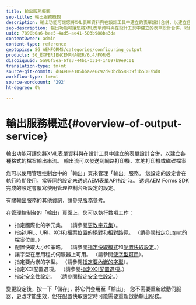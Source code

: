 ```yaml
---
title: 輸出服務概觀
seo-title: 輸出服務概觀
description: 輸出功能可讓您將XML表單資料與在設計工具中建立的表單設計合併，以建立各種格式的檔案輸出串流。
seo-description: 輸出功能可讓您將XML表單資料與在設計工具中建立的表單設計合併，以建立各種格式的檔案輸出串流。
uuid: 7890b0a6-bae5-4ad5-ae41-503b988ba3da
contentOwner: admin
content-type: reference
geptopics: SG_AEMFORMS/categories/configuring_output
products: SG_EXPERIENCEMANAGER/6.4/FORMS
discoiquuid: 5a96f5ea-6fe3-44b1-b314-14097b9e9c01
translation-type: tm+mt
source-git-commit: d04e08e105bba2e6c92d93bcb58839f1b5307bd8
workflow-type: tm+mt
source-wordcount: '292'
ht-degree: 0%

---
```



# 輸出服務概述{#overview-of-output-service}

輸出功能可讓您將XML表單資料與在設計工具中建立的表單設計合併，以建立各種格式的檔案輸出串流。 輸出流可以發送到網路打印機、本地打印機或磁碟檔案

您可以使用管理控制台中的「輸出」頁來管理「輸出」服務。 您設定的設定會在執行時期使用，當等同的設定未透過AEM表單API指定時。 透過AEM Forms SDK完成的設定會覆寫使用管理控制台所設定的設定。

有關輸出服務的其他資訊，請參見[服務參考](https://www.adobe.com/go/learn_aemforms_services_61)。

在管理控制台的「輸出」頁面上，您可以執行數項工作：

* 指定國際化的字元集。 （請參閱[更改字元集](/help/forms/using/admin-help/change-character-set.md#change-the-character-set)）。
* 指定URL、URI、XCI和檔案位置的絕對和相對路徑。 （請參閱[指定Output](/help/forms/using/admin-help/specify-file-locations-output.md#specify-file-locations-for-output)的檔案位置。）
* 配置快取大小和策略。 （請參閱[指定快取模式](/help/forms/using/admin-help/configuring-caching-output.md#specifying-the-cache-mode)和[配置快取設定](/help/forms/using/admin-help/configuring-caching-output.md#configuring-cache-settings)。）
* 讓字型在應用程式伺服器上可用。 （請參閱[使字型可用](/help/forms/using/admin-help/make-fonts-available.md#make-fonts-available)）。
* 指定要內嵌的字型。 （請參閱[指定要內嵌的字型](/help/forms/using/admin-help/specify-fonts-embed.md#specify-fonts-to-embed)）。
* 指定XCI配置選項。 （請參閱[指定XCI配置選項](/help/forms/using/admin-help/specify-xci-configuration-options.md#specify-xci-configuration-options)。）
* 指定安全性設定。 （請參閱[指定安全性設定](/help/forms/using/admin-help/specify-security-settings.md#specify-security-settings)。）

變更設定後，按一下「儲存」，將它們套用至「輸出」。 您不需要重新啟動伺服器，更改才能生效，但在配置快取設定時可能需要重新啟動輸出服務。
